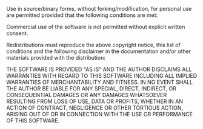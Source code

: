 Use in source/binary forms, without forking/modification, for personal use 
are permitted provided that the following conditions are met:

Commercial use of the software is not permitted without explicit written consent.

Redistributions must reproduce the above copyright notice, this list of conditions 
and the following disclaimer in the documentation and/or other materials provided 
with the distribution:

THE SOFTWARE IS PROVIDED "AS IS" AND THE AUTHOR DISCLAIMS ALL WARRANTIES WITH
REGARD TO THIS SOFTWARE INCLUDING ALL IMPLIED WARRANTIES OF MERCHANTABILITY
AND FITNESS. IN NO EVENT SHALL THE AUTHOR BE LIABLE FOR ANY SPECIAL, DIRECT,
INDIRECT, OR CONSEQUENTIAL DAMAGES OR ANY DAMAGES WHATSOEVER RESULTING FROM
LOSS OF USE, DATA OR PROFITS, WHETHER IN AN ACTION OF CONTRACT, NEGLIGENCE OR
OTHER TORTIOUS ACTION, ARISING OUT OF OR IN CONNECTION WITH THE USE OR
PERFORMANCE OF THIS SOFTWARE.
